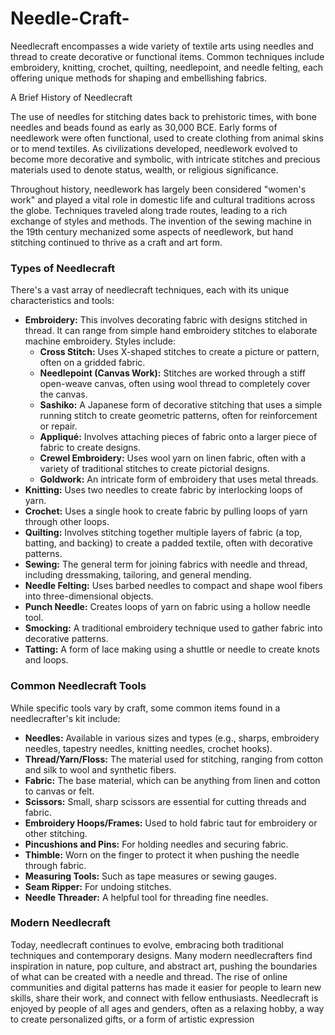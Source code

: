 # Needle-Craft-
Needlecraft encompasses a wide variety of textile arts using needles and thread to create decorative or functional items. Common techniques include embroidery, knitting, crochet, quilting, needlepoint, and needle felting, each offering unique methods for shaping and embellishing fabrics.


A Brief History of Needlecraft

The use of needles for stitching dates back to prehistoric times, with bone needles and beads found as early as 30,000 BCE. Early forms of needlework were often functional, used to create clothing from animal skins or to mend textiles. As civilizations developed, needlework evolved to become more decorative and symbolic, with intricate stitches and precious materials used to denote status, wealth, or religious significance.

Throughout history, needlework has largely been considered "women's work" and played a vital role in domestic life and cultural traditions across the globe. Techniques traveled along trade routes, leading to a rich exchange of styles and methods. The invention of the sewing machine in the 19th century mechanized some aspects of needlework, but hand stitching continued to thrive as a craft and art form.

### Types of Needlecraft

There's a vast array of needlecraft techniques, each with its unique characteristics and tools:

* **Embroidery:** This involves decorating fabric with designs stitched in thread. It can range from simple hand embroidery stitches to elaborate machine embroidery. Styles include:
    * **Cross Stitch:** Uses X-shaped stitches to create a picture or pattern, often on a gridded fabric.
    * **Needlepoint (Canvas Work):** Stitches are worked through a stiff open-weave canvas, often using wool thread to completely cover the canvas.
    * **Sashiko:** A Japanese form of decorative stitching that uses a simple running stitch to create geometric patterns, often for reinforcement or repair.
    * **Appliqué:** Involves attaching pieces of fabric onto a larger piece of fabric to create designs.
    * **Crewel Embroidery:** Uses wool yarn on linen fabric, often with a variety of traditional stitches to create pictorial designs.
    * **Goldwork:** An intricate form of embroidery that uses metal threads.
* **Knitting:** Uses two needles to create fabric by interlocking loops of yarn.
* **Crochet:** Uses a single hook to create fabric by pulling loops of yarn through other loops.
* **Quilting:** Involves stitching together multiple layers of fabric (a top, batting, and backing) to create a padded textile, often with decorative patterns.
* **Sewing:** The general term for joining fabrics with needle and thread, including dressmaking, tailoring, and general mending.
* **Needle Felting:** Uses barbed needles to compact and shape wool fibers into three-dimensional objects.
* **Punch Needle:** Creates loops of yarn on fabric using a hollow needle tool.
* **Smocking:** A traditional embroidery technique used to gather fabric into decorative patterns.
* **Tatting:** A form of lace making using a shuttle or needle to create knots and loops.

### Common Needlecraft Tools

While specific tools vary by craft, some common items found in a needlecrafter's kit include:

* **Needles:** Available in various sizes and types (e.g., sharps, embroidery needles, tapestry needles, knitting needles, crochet hooks).
* **Thread/Yarn/Floss:** The material used for stitching, ranging from cotton and silk to wool and synthetic fibers.
* **Fabric:** The base material, which can be anything from linen and cotton to canvas or felt.
* **Scissors:** Small, sharp scissors are essential for cutting threads and fabric.
* **Embroidery Hoops/Frames:** Used to hold fabric taut for embroidery or other stitching.
* **Pincushions and Pins:** For holding needles and securing fabric.
* **Thimble:** Worn on the finger to protect it when pushing the needle through fabric.
* **Measuring Tools:** Such as tape measures or sewing gauges.
* **Seam Ripper:** For undoing stitches.
* **Needle Threader:** A helpful tool for threading fine needles.

### Modern Needlecraft

Today, needlecraft continues to evolve, embracing both traditional techniques and contemporary designs. Many modern needlecrafters find inspiration in nature, pop culture, and abstract art, pushing the boundaries of what can be created with a needle and thread. The rise of online communities and digital patterns has made it easier for people to learn new skills, share their work, and connect with fellow enthusiasts. Needlecraft is enjoyed by people of all ages and genders, often as a relaxing hobby, a way to create personalized gifts, or a form of artistic expression

